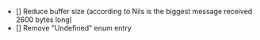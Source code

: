 - [] Reduce buffer size (according to Nils is the biggest message received 2600 bytes long)
- [] Remove "Undefined" enum entry
